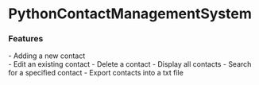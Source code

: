 # PythonContactManagementSystem

<h3>Features</h3>
- Adding a new contact</br>
- Edit an existing contact
- Delete a contact
- Display all contacts
- Search for a specified contact
- Export contacts into a txt file
